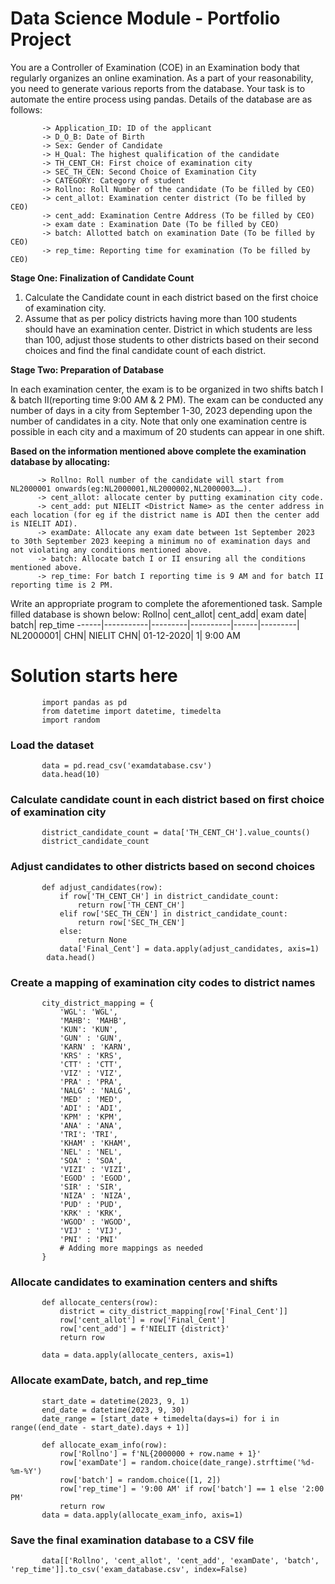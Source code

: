 # Data Science Module - Portfolio Project 

You are a Controller of Examination (COE) in an Examination body that regularly organizes an online examination. As a part of your reasonability, you need to generate various reports from the database. Your task is to automate the entire process using pandas. Details of the database are as follows: 

           -> Application_ID: ID of the applicant
           -> D_O_B: Date of Birth
           -> Sex: Gender of Candidate
           -> H_Qual: The highest qualification of the candidate
           -> TH_CENT_CH: First choice of examination city
           -> SEC_TH_CEN: Second Choice of Examination City
           -> CATEGORY: Category of student
           -> Rollno: Roll Number of the candidate (To be filled by CEO)
           -> cent_allot: Examination center district (To be filled by CEO)
           -> cent_add: Examination Centre Address (To be filled by CEO)
           -> exam date : Examination Date (To be filled by CEO)
           -> batch: Allotted batch on examination Date (To be filled by CEO)
           -> rep_time: Reporting time for examination (To be filled by CEO)

**Stage One: Finalization of Candidate Count**
1. Calculate the Candidate count in each district based on the first choice of examination city.
2. Assume that as per policy districts having more than 100 students should have an examination center. District in which students are less than 100, adjust those students to other districts
based on their second choices and find the final candidate count of each district.

**Stage Two: Preparation of Database**

In each examination center, the exam is to be organized in two shifts batch I & batch II(reporting time 9:00 AM & 2 PM). The exam can be conducted any number of days in a city from
September 1-30, 2023 depending upon the number of candidates in a city. Note that only one examination centre is possible in each city and a maximum of 20 students can appear in one shift.

**Based on the information mentioned above complete the examination database by allocating:**

          -> Rollno: Roll number of the candidate will start from NL2000001 onwards(eg:NL2000001,NL2000002,NL2000003……).
          -> cent_allot: allocate center by putting examination city code.
          -> cent_add: put NIELIT <District Name> as the center address in each location (for eg if the district name is ADI then the center add is NIELIT ADI).
          -> examDate: Allocate any exam date between 1st September 2023 to 30th September 2023 keeping a minimum no of examination days and not violating any conditions mentioned above.
          -> batch: Allocate batch I or II ensuring all the conditions mentioned above.
          -> rep_time: For batch I reporting time is 9 AM and for batch II reporting time is 2 PM.

Write an appropriate program to complete the aforementioned task. Sample filled database is shown below:
Rollno| cent_allot| cent_add| exam date| batch| rep_time
------|-----------|---------|----------|------|---------|
NL2000001| CHN| NIELIT CHN| 01-12-2020| 1| 9:00 AM

# Solution starts here

           import pandas as pd
           from datetime import datetime, timedelta
           import random

 ### Load the dataset
           data = pd.read_csv('examdatabase.csv')
           data.head(10)
           
 ### Calculate candidate count in each district based on first choice of examination city
           district_candidate_count = data['TH_CENT_CH'].value_counts()
           district_candidate_count

 ### Adjust candidates to other districts based on second choices
           def adjust_candidates(row):
               if row['TH_CENT_CH'] in district_candidate_count:
                   return row['TH_CENT_CH']
               elif row['SEC_TH_CEN'] in district_candidate_count:
                   return row['SEC_TH_CEN']
               else:
                   return None
               data['Final_Cent'] = data.apply(adjust_candidates, axis=1)
            data.head()

 ### Create a mapping of examination city codes to district names
           city_district_mapping = {
               'WGL': 'WGL',
               'MAHB': 'MAHB',
               'KUN': 'KUN',
               'GUN' : 'GUN',
               'KARN' : 'KARN',
               'KRS' : 'KRS',
               'CTT' : 'CTT',
               'VIZ' : 'VIZ',
               'PRA' : 'PRA',
               'NALG' : 'NALG',
               'MED' : 'MED',
               'ADI' : 'ADI',
               'KPM' : 'KPM',
               'ANA' : 'ANA',
               'TRI': 'TRI',
               'KHAM' : 'KHAM',
               'NEL' : 'NEL',
               'SOA' : 'SOA',
               'VIZI' : 'VIZI',
               'EGOD' : 'EGOD',
               'SIR' : 'SIR',
               'NIZA' : 'NIZA',
               'PUD' : 'PUD',
               'KRK' : 'KRK',
               'WGOD' : 'WGOD',
               'VIJ' : 'VIJ',
               'PNI' : 'PNI'
               # Adding more mappings as needed
           }

 ### Allocate candidates to examination centers and shifts
           def allocate_centers(row):
               district = city_district_mapping[row['Final_Cent']]
               row['cent_allot'] = row['Final_Cent']
               row['cent_add'] = f'NIELIT {district}'
               return row

           data = data.apply(allocate_centers, axis=1)

 ### Allocate examDate, batch, and rep_time
           start_date = datetime(2023, 9, 1)
           end_date = datetime(2023, 9, 30)
           date_range = [start_date + timedelta(days=i) for i in range((end_date - start_date).days + 1)]

           def allocate_exam_info(row):
               row['Rollno'] = f'NL{2000000 + row.name + 1}'
               row['examDate'] = random.choice(date_range).strftime('%d-%m-%Y')
               row['batch'] = random.choice([1, 2])
               row['rep_time'] = '9:00 AM' if row['batch'] == 1 else '2:00 PM'
               return row
           data = data.apply(allocate_exam_info, axis=1)

 ### Save the final examination database to a CSV file
           data[['Rollno', 'cent_allot', 'cent_add', 'examDate', 'batch', 'rep_time']].to_csv('exam_database.csv', index=False)
           
           
